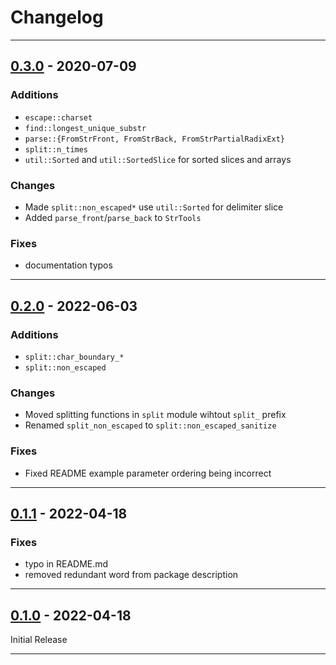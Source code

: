 # Changelog

---
## [0.3.0] - 2020-07-09
### Additions
- `escape::charset`
- `find::longest_unique_substr`
- `parse::{FromStrFront, FromStrBack, FromStrPartialRadixExt}`
- `split::n_times`
- `util::Sorted` and `util::SortedSlice` for sorted slices and arrays

### Changes
- Made `split::non_escaped*` use `util::Sorted` for delimiter slice
- Added `parse_front`/`parse_back` to `StrTools`

### Fixes
- documentation typos


---
## [0.2.0] - 2022-06-03
### Additions
- `split::char_boundary_*`
- `split::non_escaped`

### Changes
- Moved splitting functions in `split` module wihtout `split_` prefix
- Renamed `split_non_escaped` to `split::non_escaped_sanitize`

### Fixes
- Fixed README example parameter ordering being incorrect


---
## [0.1.1] - 2022-04-18
### Fixes
- typo in README.md
- removed redundant word from package description


---
## [0.1.0] - 2022-04-18
Initial Release


---
[Unreleased]: https://github.com/epbuennig/strtools/compare/v0.3.0...master
[0.3.0]: https://github.com/epbuennig/strtools/compare/v0.2.0...v0.3.0
[0.2.0]: https://github.com/epbuennig/strtools/compare/v0.1.1...v0.2.0
[0.1.1]: https://github.com/epbuennig/strtools/compare/v0.1.0...v0.1.1
[0.1.0]: https://github.com/epbuennig/strtools/compare/master...v0.1.0